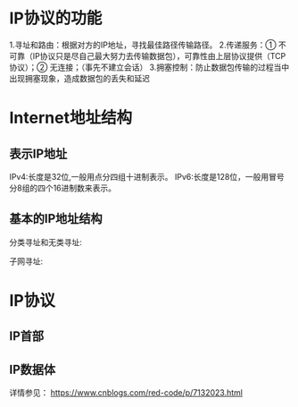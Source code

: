# IP协议的功能
1.寻址和路由：根据对方的IP地址，寻找最佳路径传输路径。
2.传递服务：① 不可靠（IP协议只是尽自己最大努力去传输数据包），可靠性由上层协议提供（TCP协议）；② 无连接；（事先不建立会话）
3.拥塞控制：防止数据包传输的过程当中出现拥塞现象，造成数据包的丢失和延迟

# Internet地址结构

## 表示IP地址
  IPv4:长度是32位,一般用点分四组十进制表示。
  IPv6:长度是128位，一般用冒号分8组的四个16进制数来表示。

## 基本的IP地址结构
  分类寻址和无类寻址:

  子网寻址:


# IP协议

## IP首部
## IP数据体

详情参见：
  https://www.cnblogs.com/red-code/p/7132023.html

